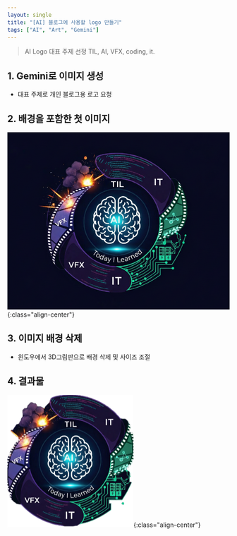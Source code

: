 ```yaml
---
layout: single
title: "[AI] 블로그에 사용할 logo 만들기"
tags: ["AI", "Art", "Gemini"]
---
```


> AI Logo 대표 주제 선정
TIL, AI, VFX, coding, it.

## 1. Gemini로 이미지 생성
* 대표 주제로 개인 블로그용 로고 요청

## 2. 배경을 포함한 첫 이미지
![Logo Image](/assets/images/logo_v01.png "Logo"){:class="align-center"}
## 3. 이미지 배경 삭제
* 윈도우에서 3D그림판으로 배경 삭제 및 사이즈 조절

## 4. 결과물
![Logo Image](/assets/images/logo_v02.png "Logo"){:class="align-center"}
